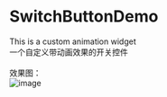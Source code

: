 # SwitchButtonDemo
This is a custom animation widget
<br>一个自定义带动画效果的开关控件<br/>
<br>效果图：<br/>
![image](https://github.com/xiaosong520/SwitchButtonDemo/blob/master/Gif/switchbutton.gif)
